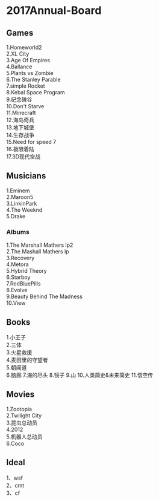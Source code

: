 # 2017Annual-Board

## Games
1.Homeworld2  
2.XL City  
3.Age Of Empires  
4.Ballance  
5.Plants vs Zombie  
6.The Stanley Parable  
7.simple Rocket  
8.Kebal Space Program  
9.纪念碑谷  
10.Don't Starve  
11.Minecraft  
12.海岛奇兵  
13.地下城堡  
14.生存战争  
15.Need for speed 7  
16.极限着陆  
17.3D现代空战  

## Musicians
1.Eminem  
2.Maroon5  
3.LinkinPark  
4.The Weeknd  
5.Drake  

### Albums
1.The Marshall Mathers lp2  
2.The Mashall Mathers lp  
3.Recovery  
4.Metora  
5.Hybrid Theory  
6.Starboy  
7.RedBluePills  
8.Evolve  
9.Beauty Behind The Madness  
10.View  

## Books
1.小王子  
2.三体  
3.火星救援  
4.麦田里的守望者  
5.朝闻道  
6.脑廊
7.海的尽头
8.镜子
9.山
10.人类简史&未来简史
11.悟空传

## Movies
1.Zootopia  
2.Twilight City  
3.昆虫总动员  
4.2012  
5.机器人总动员  
6.Coco  

## Ideal
1、wsf  
2、cmt  
3、cf  

